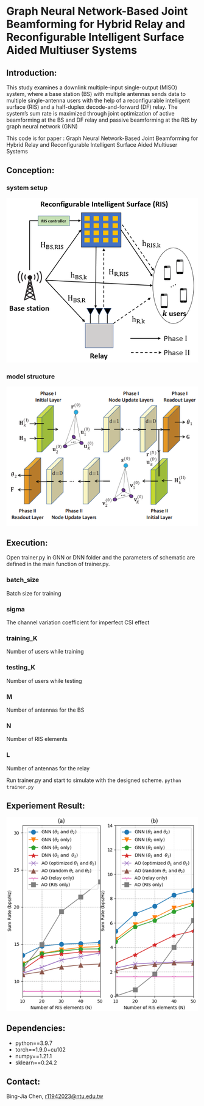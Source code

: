 #  Graph Neural Network-Based Joint Beamforming for Hybrid Relay and Reconfigurable Intelligent Surface Aided Multiuser Systems

## Introduction:
This study examines a downlink multiple-input single-output (MISO) system, where a base station (BS) with
multiple antennas sends data to multiple single-antenna users with the help of a reconfigurable intelligent surface (RIS) and a half-duplex decode-and-forward (DF) relay. The system’s sum rate is maximized through joint optimization of active beamforming at the BS and DF relay and passive beamforming at the RIS by graph neural network (GNN)

This code is for paper : 
Graph Neural Network-Based Joint Beamforming for Hybrid Relay and Reconfigurable Intelligent Surface Aided Multiuser Systems

## Conception:
### system setup
![](./img/system_model.png)
### model structure
![](./img/model.png)

## Execution:
Open trainer.py in GNN or DNN folder and the parameters of schematic are defined in the main function of trainer.py.
### batch_size
Batch size for training
### sigma
The channel variation coefficient for imperfect CSI effect
### training_K
Number of users while training
### testing_K
Number of users while testing
### M
Number of antennas for the BS
### N
Number of RIS elements
### L
Number of antennas for the relay

Run trainer.py and start to simulate with the designed scheme.
`python trainer.py`



## Experiement Result:
![](./img/sum_rate_N.png)


## Dependencies:

- python==3.9.7
- torch==1.9.0+cu102
- numpy==1.21.1
- sklearn==0.24.2

## Contact:
Bing-Jia Chen, r11942023@ntu.edu.tw
